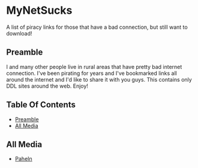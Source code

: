 # MyNetSucks
A list of piracy links for those that have a bad connection, but still want to download!
## Preamble
I and many other people live in rural areas that have pretty bad internet connection. I've been pirating for years and I've bookmarked links all around the internet and I'd like to share it with you guys. This contains only DDL sites around the web. Enjoy!
## Table Of Contents
- [Preamble](#preamble)
- [All Media](#all-media)

## All Media
- [PaheIn](https://pahe.in)
